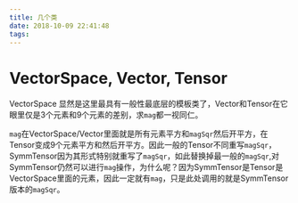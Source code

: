 ```yaml
---
title: 几个类
date: 2018-10-09 22:41:48
tags:
---
```


# VectorSpace, Vector, Tensor

VectorSpace 显然是这里最具有一般性最底层的模板类了，Vector和Tensor在它眼里仅是3个元素和9个元素的差别，求`mag`都一视同仁。

`mag`在VectorSpace/Vector里面就是所有元素平方和`magSqr`然后开平方，在Tensor变成9个元素平方和然后开平方。因此一般的Tensor不同重写`magSqr`，SymmTensor因为其形式特别就重写了`magSqr`，如此替换掉最一般的`magSqr`,对SymmTensor仍然可以进行`mag`操作，为什么呢？因为SymmTensor是Tensor是VectorSpace里面的元素，因此一定就有`mag`，只是此处调用的就是SymmTensor版本的`magSqr`。

